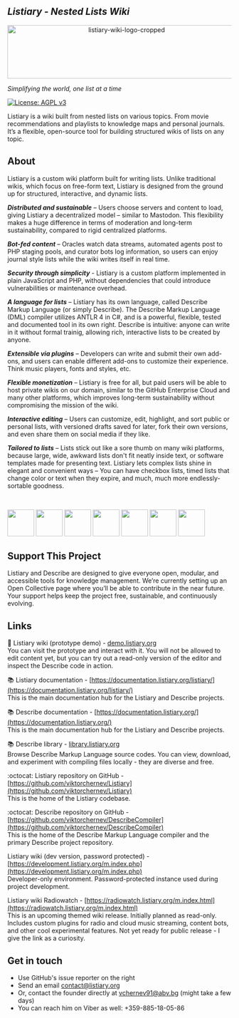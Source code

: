 ## *Listiary - Nested Lists Wiki*  

<p align="center">
<img width="520" height="120" alt="listiary-wiki-logo-cropped" src="https://github.com/user-attachments/assets/02d3faff-e4cf-49f8-a771-c7b8fbb483e0" />
</p>

_Simplifying the world, one list at a time_
<!-- World simplified, one list at a time -->
<!-- Listiary - see complexity surmised -->
<!-- Listiary - the world in simple terms -->

[![License: AGPL v3](https://img.shields.io/badge/License-AGPL_v3-blue.svg)](https://www.gnu.org/licenses/agpl-3.0)

Listiary is a wiki built from nested lists on various topics. From movie recommendations and playlists to knowledge maps and personal journals.
It’s a flexible, open-source tool for building structured wikis of lists on any topic.

## About  
Listiary is a custom wiki platform built for writing lists. Unlike traditional wikis, which focus on free-form text, Listiary is designed from the ground up for structured, interactive, and dynamic lists.

***Distributed and sustainable*** – Users choose servers and content to load, giving Listiary a decentralized model – similar to Mastodon. This flexibility makes a huge difference in terms of moderation and long-term sustainability, compared to rigid centralized platforms.

***Bot-fed content*** – Oracles watch data streams, automated agents post to PHP staging pools, and curator bots log information, so users can enjoy journal style lists while the wiki writes itself in real time.

***Security through simplicity*** - Listiary is a custom platform implemented in plain JavaScript and PHP, without dependencies that could introduce vulnerabilities or maintenance overhead.

***A language for lists*** – Listiary has its own language, called Describe Markup Language (or simply Describe). The Describe Markup Language (DML) compiler utilizes ANTLR 4 in C#, and is a powerful, flexible, tested and documented tool in its own right. Describe is intuitive: anyone can write in it without formal trainig, allowing rich, interactive lists to be created by anyone.

***Extensible via plugins*** – Developers can write and submit their own add-ons, and users can enable different add-ons to customize their experience. Think music players, fonts and styles, etc.

***Flexible monetization*** – Listiary is free for all, but paid users will be able to host private wikis on our domain, similar to the GitHub Enterprise Cloud and many other platforms, which improves long-term sustainability without compromising the mission of the wiki.

***Interactive editing*** – Users can customize, edit, highlight, and sort public or personal lists, with versioned drafts saved for later, fork their own versions, and even share them on social media if they like.

***Tailored to lists*** – Lists stick out like a sore thumb on many wiki platforms, because large, wide, awkward lists don't fit neatly inside text, or software templates made for presenting text. Listiary lets complex lists shine in elegant and convenient ways – You can have checkbox lists, timed lists that change color or text when they expire, and much, much more endlessly-sortable goodness.

<br />

<a href="https://github.com/user-attachments/assets/a1555953-4010-4d41-aab0-4e80f0c737e2"><img src="https://github.com/user-attachments/assets/a1555953-4010-4d41-aab0-4e80f0c737e2" width="60"/></a>
<a href="https://github.com/user-attachments/assets/13908d39-3def-49ef-a893-e5d310d2a5b9"><img src="https://github.com/user-attachments/assets/13908d39-3def-49ef-a893-e5d310d2a5b9" width="60"/></a>
<a href="https://github.com/user-attachments/assets/218305b8-36f5-4a14-915c-445759478afa"><img src="https://github.com/user-attachments/assets/218305b8-36f5-4a14-915c-445759478afa" width="60"/></a>
<a href="https://github.com/user-attachments/assets/fc0d8668-cbf1-43ff-9a2d-3aacfe7bb921"><img src="https://github.com/user-attachments/assets/fc0d8668-cbf1-43ff-9a2d-3aacfe7bb921" width="60"/></a>
<a href="https://github.com/user-attachments/assets/472ebac0-1ba7-4c56-82c1-8ec48c18b89b"><img src="https://github.com/user-attachments/assets/472ebac0-1ba7-4c56-82c1-8ec48c18b89b" width="60"/></a>
<a href="https://github.com/user-attachments/assets/8a872a5e-cd2f-4784-b2a4-6f1f60700c9b"><img src="https://github.com/user-attachments/assets/8a872a5e-cd2f-4784-b2a4-6f1f60700c9b" width="60"/></a>
<a href="https://github.com/user-attachments/assets/9a88d5a0-031c-400c-a38b-7bb4686c0b4b"><img src="https://github.com/user-attachments/assets/9a88d5a0-031c-400c-a38b-7bb4686c0b4b" width="60"/></a>

## Support This Project  
Listiary and Describe are designed to give everyone open, modular, and accessible tools for knowledge management. We’re currently setting up an Open Collective page where you’ll be able to contribute in the near future. Your support helps keep the project free, sustainable, and continuously evolving.

## Links  
🧭 Listiary wiki (prototype demo) - [demo.listiary.org](https://demo.listiary.org/m.index.php)  
You can visit the prototype and interact with it. You will not be allowed to edit content yet, but you can try out a read-only version of the editor and inspect the Describe code in action.

📚 Listiary documentation - [https://documentation.listiary.org/listiary/](https://documentation.listiary.org/listiary/)  
This is the main documentation hub for the Listiary and Describe projects.

📚 Describe documentation - [https://documentation.listiary.org/](https://documentation.listiary.org/)  
This is the main documentation hub for the Listiary and Describe projects.

📚 Describe library - [library.listiary.org](https://library.listiary.org/)  
Browse Describe Markup Language source codes. You can view, download, and experiment with compiling files locally - they are diverse and free.

:octocat: Listiary repository on GitHub - [https://github.com/viktorchernev/Listiary](https://github.com/viktorchernev/Listiary)  
This is the home of the Listiary codebase.

:octocat: Describe repository on GitHub - [https://github.com/viktorchernev/DescribeCompiler](https://github.com/viktorchernev/DescribeCompiler)  
This is the home of the Describe Markup Language compiler and the primary Describe project repository.

Listiary wiki (dev version, password protected) - [https://development.listiary.org/m.index.php](https://development.listiary.org/m.index.php)  
Developer-only environment. Password-protected instance used during project development.

Listiary wiki Radiowatch - [https://radiowatch.listiary.org/m.index.html](https://radiowatch.listiary.org/m.index.html)  
This is an upcoming themed wiki release. Initially planned as read-only. Includes custom plugins for radio and cloud music streaming, content bots, and other cool experimental features. Not yet ready for public release - I give the link as a curiosity.


## Get in touch  
- Use GitHub's issue reporter on the right
- Send an email contact@listiary.org
- Or, contact the founder directly at vchernev91@abv.bg (might take a few days)
- You can reach him on Viber as well: +359-885-18-05-86
